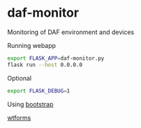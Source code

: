 # daf-monitor
Monitoring of DAF environment and devices

Running webapp
```bash
export FLASK_APP=daf-monitor.py
flask run --host 0.0.0.0
```

Optional
```bash
export FLASK_DEBUG=1
```

Using [bootstrap](https://getbootstrap.com/docs/4.5/getting-started/introduction/)

[wtforms](https://wtforms.readthedocs.io/en/latest/fields/#module-wtforms.fields.html5)
